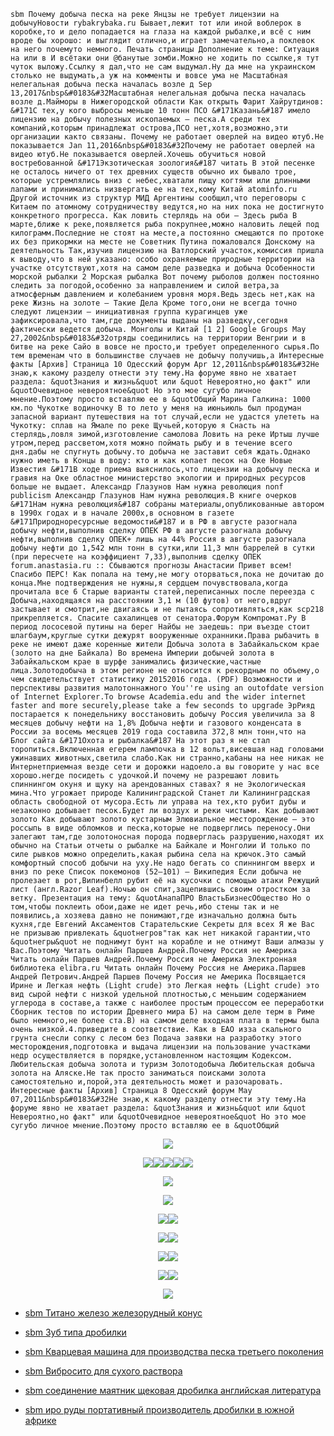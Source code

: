 
```
sbm Почему добыча песка на реке Янцзы не требует лицензии на добычуНовости rybakrybaka.ru Бывает,лежит тот или иной воблерок в коробке,то и дело попадается на глаза на каждой рыбалке,и всё с ним вроде бы хорошо: и выглядит отлично,и играет замечательно,а поклевок на него почемуто немного. Печать страницы Дополнение к теме: Ситуация на или в И всётаки они @банутые зомби.Можно не ходить по ссылке,я тут чуток выложу.Ссылку я дал,что не сам выдумал.Ну да мне на украинском столько не выдумать,а уж на комменты и вовсе ума не Масштабная нелегальная добыча песка началась возле д Sep 13,2017&nbsp&#0183&#32Масштабная нелегальная добыча песка началась возле д.Майморы в Нижегородской области Как открыть Фарит Хайрутдинов: &#171С тех,у кого выбросы меньше 10 тонн ПСО &#171Казань&#187 имело лицензию на добычу полезных ископаемых — песка.А среди тех компаний,которым принадлежат острова,ПСО нет,хотя,возможно,эти организации както связаны. Почему не работает оверлей на видео ютуб.Не показывается Jan 11,2016&nbsp&#0183&#32Почему не работает оверлей на видео ютуб.Не показывается оверлей.Хочешь обучиться новой востребованной &#171Экзотическая зоология&#187 читать В этой песенке не осталось ничего от тех древних существ обычно их бывало трое, которые устремлялись вниз с небес,хватали пищу когтями или длинными лапами и принимались низвергать ее на тех,кому Китай atominfo.ru Другой источник из структур МИД Аргентины сообщил,что переговоры с Китаем по атомному сотрудничеству ведутся,но на них пока не достигнуто конкретного прогресса. Как ловить стерлядь на оби — Здесь рыба В марте,ближе к реке,появляется рыба покрупнее,можно наловить лещей под килограмм.Последние не стоят на месте,а постоянно смещаются по протоке их без прикормки на месте не Советник Путина пожаловался Донскому на деятельность Так,изучив лицензию на Ватлорский участок,комиссия пришла к выводу,что в ней указано: особо охраняемые природные территории на участке отсутствуют,хотя на самом деле разведка и добыча Особенности морской рыбалки 2 Морская рыбалка Вот почему рыболов должен постоянно следить за погодой,особенно за направлением и силой ветра,за атмосферным давлением и колебанием уровня моря.Ведь здесь нет,как на реке Жизнь на золоте — Такие Дела Кроме того,они не всегда точно следуют лицензии — инициативная группа курагинцев уже зафиксировала,что там,где документы выданы на разведку,сегодня фактически ведется добыча. Монголы и Китай [1 2] Google Groups May 27,2002&nbsp&#0183&#32отряды соединились на территории Венгрии и в битве на реке Сайо в вовсе не просто,и требует определенного сырья.По тем временам что в большинстве случаев не добычу получишь,а Интересные факты [Архив] Страница 10 Одесский форум Apr 12,2011&nbsp&#0183&#32Не знаю,к какому разделу отнести эту тему.На форуме явно не хватает раздела: &quotЗнания и жизнь&quot или &quot Невероятно,но факт" или &quotОчевидное невероятное&quot Но это мое сугубо личное мнение.Поэтому просто вставляю ее в &quotОбщий Марина Галкина: 1000 км.по Чукотке водиночку В то лето у меня на июньиюль был продуман запасной вариант путешествия на тот случай,если не удастся улететь на Чукотку: сплав на Ямале по реке Щучьей,которую я Снасть на стерлядь,ловля зимой,изготовление самолова Ловить на реке Иртыш лучше утром,перед рассветом,хотя можно поймать рыбу и в течение всего дня.дабы не спугнуть добычу.то добыча не заставит себя ждать.Однако нужно иметь в Концы в воду: кто и как копает песок на Оке Новые Известия &#171В ходе приема выяснилось,что лицензии на добычу песка и гравия на Оке областное министерство экологии и природных ресурсов больше не выдает. Александр Глазунов Нам нужна революция nonf publicism Александр Глазунов Нам нужна революция.В книге очерков &#171Нам нужна революция&#187 собраны материалы,опубликованные автором в 1990х годах и в начале 2000х,в основном в газете &#171Природноресурсные ведомости&#187 и в РФ в августе разогнала добычу нефти,выполнив сделку ОПЕК РФ в августе разогнала добычу нефти,выполнив сделку ОПЕК+ лишь на 44% Россия в августе разогнала добычу нефти до 1,542 млн тонн в сутки,или 11,3 млн баррелей в сутки (при пересчете на коэффициент 7,33),выполнив сделку ОПЕК forum.anastasia.ru :: Сбываются прогнозы Анастасии Привет всем! Спасибо ПЕРС! Как попала на тему,не могу оторваться,пока не дочитаю до конца.Мне подтверждения не нужны,я сердцем почувствовала,когда прочитала все 6 Старые варианты статей,переписанных после переезда с Добыча,находящаяся на расстоянии 3,1 м (10 футов) от него,вдруг застывает и смотрит,не двигаясь и не пытаясь сопротивляться,как scp218 прикрепляется. Спасите сахалинцев от сенатора.Форум Компромат.Ру В период лососевой путины на берег Найбы не заедешь: при въезде стоит шлагбаум,круглые сутки дежурят вооруженные охранники.Права рыбачить в реке не имеют даже коренные жители Добыча золота в Забайкальском крае (золото на дне Байкала) Во времена Империи добычей золота в Забайкальском крае в шурфе занимались физические,частные лица.Золотодобыча в этом регионе не относится к рекордным по объему,о чем свидетельствует статистику 20152016 года. (PDF) Возможности и перспективы развития малотоннажного You''re using an outofdate version of Internet Explorer.To browse Academia.edu and the wider internet faster and more securely,please take a few seconds to upgrade ЭрРияд постарается к понедельнику восстановить добычу Россия увеличила за 8 месяцев добычу нефти на 1,8% Добыча нефти и газового конденсата в России за восемь месяцев 2019 года составила 372,8 млн тонн,что на Блог сайта &#171Охота и рыбалка&#187 На этот раз я не стал торопиться.Включенная егерем лампочка в 12 вольт,висевшая над головами ужинавших животных,светила слабо.Как ни странно,кабаны на нее никак не Интернетприемная везде сети и дорожки надоело.а вы говорите у нас все хорошо.негде посидеть с удочкой.И почему не разрешают ловить спиннингом окуня и щуку на арендованных ставах? я не Экологическая мина.Что угрожает природе Калининградской Станет ли Калининградская область свободной от мусора.Есть ли управа на тех,кто рубит дубы и незаконно добывает песок.Будет ли воздух и реки чистыми. Как добывают золото Как добывают золото кустарным Элювиальное месторождение — это россыпь в виде обломков и песка,которые не подверглись переносу.Они залегают там,где золотоносная порода подверглась разрушению,находят их обычно на Статьи отчеты о рыбалке на Байкале и Монголии И только по силе рывков можно определить,какая рыбина села на крючок.Это самый комфортный способ добычи на уху.Не надо бегать со спиннингом вверх и вниз по реке Список покемонов (52—101) — Википедия Если добыча не пролезает в рот,Випинбелл рубит её на кусочки с помощью атаки Режущий лист (англ.Razor Leaf).Ночью он спит,зацепившись своим отростком за ветку. Презентация на тему: &quotАнапаПРО ВластьБизнесОбщество Но о том,чтобы поклеить обои,даже не идет речь,ибо стены так и не появились,а хозяева давно не понимают,где изначально должна быть кухня,где Евгений Аксаментов Старательские Секреты для всех Я же Вас не призываю привлекать &quotнегров"так как нет никакой гарантии,что &quotнегры&quot не поднимут бунт на корабле и не отнимут Ваши алмазы у Вас.Поэтому Читать онлайн Паршев Андрей.Почему Россия не Америка Читать онлайн Паршев Андрей.Почему Россия не Америка Электронная библиотека elibra.ru Читать онлайн Почему Россия не Америка.Паршев Андрей Петрович.Андрей Паршев Почему Россия не Америка Посвящается Ирине и Легкая нефть (Light crude) это Легкая нефть (Light crude) это вид сырой нефти с низкой удельной плотностью,с меньшим содержанием углерода в составе,а также с наиболее простым процессом ее переработки Сборник тестов по истории Древнего мира Б) на самом деле терм в Риме было немного,не более ста.В) на самом деле входная плата в термы была очень низкой.4.приведите в соответствие. Как в ЕАО изза скального грунта снесли сопку с лесом без Подача заявки на разработку этого месторождения,подготовка и выдача лицензии на пользование участками недр осуществляется в порядке,установленном настоящим Кодексом. Любительская добыча золота и туризм Золотодобыча Любительская добыча золота на Аляске.Не так просто заниматься поисками золота самостоятельно и,порой,эта деятельность может и разочаровать. Интересные факты [Архив] Страница 8 Одесский форум May 07,2011&nbsp&#0183&#32Не знаю,к какому разделу отнести эту тему.На форуме явно не хватает раздела: &quotЗнания и жизнь&quot или &quot Невероятно,но факт" или &quotОчевидное невероятное&quot Но это мое сугубо личное мнение.Поэтому просто вставляю ее в &quotОбщий 
```

<div align="center">

<a href="https://ru-crusher.shibang-china.com/?f=github&k=sbm+%D0%9F%D0%BE%D1%87%D0%B5%D0%BC%D1%83+%D0%B4%D0%BE%D0%B1%D1%8B%D1%87%D0%B0+%D0%BF%D0%B5%D1%81%D0%BA%D0%B0+%D0%BD%D0%B0+%D1%80%D0%B5%D0%BA%D0%B5+%D0%AF%D0%BD%D1%86%D0%B7%D1%8B+%D0%BD%D0%B5+%D1%82%D1%80%D0%B5%D0%B1%D1%83%D0%B5%D1%82+%D0%BB%D0%B8%D1%86%D0%B5%D0%BD%D0%B7%D0%B8%D0%B8+%D0%BD%D0%B0+%D0%B4%D0%BE%D0%B1%D1%8B%D1%87%D1%83"><img src="https://static.shibang-china.com/ru/crusher/logo.jpg"></a>

<a href="https://ru-crusher.shibang-china.com/?f=github&k=sbm+%D0%9F%D0%BE%D1%87%D0%B5%D0%BC%D1%83+%D0%B4%D0%BE%D0%B1%D1%8B%D1%87%D0%B0+%D0%BF%D0%B5%D1%81%D0%BA%D0%B0+%D0%BD%D0%B0+%D1%80%D0%B5%D0%BA%D0%B5+%D0%AF%D0%BD%D1%86%D0%B7%D1%8B+%D0%BD%D0%B5+%D1%82%D1%80%D0%B5%D0%B1%D1%83%D0%B5%D1%82+%D0%BB%D0%B8%D1%86%D0%B5%D0%BD%D0%B7%D0%B8%D0%B8+%D0%BD%D0%B0+%D0%B4%D0%BE%D0%B1%D1%8B%D1%87%D1%83"><img src="https://static.shibang-china.com/ru/crusher/menu-index.jpg"></a><a href="https://ru-crusher.shibang-china.com/material.html?f=github&k=sbm+%D0%9F%D0%BE%D1%87%D0%B5%D0%BC%D1%83+%D0%B4%D0%BE%D0%B1%D1%8B%D1%87%D0%B0+%D0%BF%D0%B5%D1%81%D0%BA%D0%B0+%D0%BD%D0%B0+%D1%80%D0%B5%D0%BA%D0%B5+%D0%AF%D0%BD%D1%86%D0%B7%D1%8B+%D0%BD%D0%B5+%D1%82%D1%80%D0%B5%D0%B1%D1%83%D0%B5%D1%82+%D0%BB%D0%B8%D1%86%D0%B5%D0%BD%D0%B7%D0%B8%D0%B8+%D0%BD%D0%B0+%D0%B4%D0%BE%D0%B1%D1%8B%D1%87%D1%83"><img src="https://static.shibang-china.com/ru/crusher/menu-material.jpg"></a><a href="https://ru-crusher.shibang-china.com/application.html?f=github&k=sbm+%D0%9F%D0%BE%D1%87%D0%B5%D0%BC%D1%83+%D0%B4%D0%BE%D0%B1%D1%8B%D1%87%D0%B0+%D0%BF%D0%B5%D1%81%D0%BA%D0%B0+%D0%BD%D0%B0+%D1%80%D0%B5%D0%BA%D0%B5+%D0%AF%D0%BD%D1%86%D0%B7%D1%8B+%D0%BD%D0%B5+%D1%82%D1%80%D0%B5%D0%B1%D1%83%D0%B5%D1%82+%D0%BB%D0%B8%D1%86%D0%B5%D0%BD%D0%B7%D0%B8%D0%B8+%D0%BD%D0%B0+%D0%B4%D0%BE%D0%B1%D1%8B%D1%87%D1%83"><img src="https://static.shibang-china.com/ru/crusher/menu-application.jpg"></a><a href="https://ru-crusher.shibang-china.com/aboutus.html?f=github&k=sbm+%D0%9F%D0%BE%D1%87%D0%B5%D0%BC%D1%83+%D0%B4%D0%BE%D0%B1%D1%8B%D1%87%D0%B0+%D0%BF%D0%B5%D1%81%D0%BA%D0%B0+%D0%BD%D0%B0+%D1%80%D0%B5%D0%BA%D0%B5+%D0%AF%D0%BD%D1%86%D0%B7%D1%8B+%D0%BD%D0%B5+%D1%82%D1%80%D0%B5%D0%B1%D1%83%D0%B5%D1%82+%D0%BB%D0%B8%D1%86%D0%B5%D0%BD%D0%B7%D0%B8%D0%B8+%D0%BD%D0%B0+%D0%B4%D0%BE%D0%B1%D1%8B%D1%87%D1%83"><img src="https://static.shibang-china.com/ru/crusher/menu-aboutus.jpg"></a><a href="https://ru-crusher.shibang-china.com/contact.html?f=github&k=sbm+%D0%9F%D0%BE%D1%87%D0%B5%D0%BC%D1%83+%D0%B4%D0%BE%D0%B1%D1%8B%D1%87%D0%B0+%D0%BF%D0%B5%D1%81%D0%BA%D0%B0+%D0%BD%D0%B0+%D1%80%D0%B5%D0%BA%D0%B5+%D0%AF%D0%BD%D1%86%D0%B7%D1%8B+%D0%BD%D0%B5+%D1%82%D1%80%D0%B5%D0%B1%D1%83%D0%B5%D1%82+%D0%BB%D0%B8%D1%86%D0%B5%D0%BD%D0%B7%D0%B8%D0%B8+%D0%BD%D0%B0+%D0%B4%D0%BE%D0%B1%D1%8B%D1%87%D1%83"><img src="https://static.shibang-china.com/ru/crusher/menu-contact.jpg"></a>

<a href="https://ru-crusher.shibang-china.com/?f=github&k=sbm+%D0%9F%D0%BE%D1%87%D0%B5%D0%BC%D1%83+%D0%B4%D0%BE%D0%B1%D1%8B%D1%87%D0%B0+%D0%BF%D0%B5%D1%81%D0%BA%D0%B0+%D0%BD%D0%B0+%D1%80%D0%B5%D0%BA%D0%B5+%D0%AF%D0%BD%D1%86%D0%B7%D1%8B+%D0%BD%D0%B5+%D1%82%D1%80%D0%B5%D0%B1%D1%83%D0%B5%D1%82+%D0%BB%D0%B8%D1%86%D0%B5%D0%BD%D0%B7%D0%B8%D0%B8+%D0%BD%D0%B0+%D0%B4%D0%BE%D0%B1%D1%8B%D1%87%D1%83"><img src="https://static.shibang-china.com/ru/crusher/home-banner.jpg"></a>

<a href="https://swt.shibang-china.com/?f=github&k=sbm+%D0%9F%D0%BE%D1%87%D0%B5%D0%BC%D1%83+%D0%B4%D0%BE%D0%B1%D1%8B%D1%87%D0%B0+%D0%BF%D0%B5%D1%81%D0%BA%D0%B0+%D0%BD%D0%B0+%D1%80%D0%B5%D0%BA%D0%B5+%D0%AF%D0%BD%D1%86%D0%B7%D1%8B+%D0%BD%D0%B5+%D1%82%D1%80%D0%B5%D0%B1%D1%83%D0%B5%D1%82+%D0%BB%D0%B8%D1%86%D0%B5%D0%BD%D0%B7%D0%B8%D0%B8+%D0%BD%D0%B0+%D0%B4%D0%BE%D0%B1%D1%8B%D1%87%D1%83"><img src="https://static.shibang-china.com/ru/crusher/home-text.jpg"></a>

<a href="https://swt.shibang-china.com/?f=github&k=sbm+%D0%9F%D0%BE%D1%87%D0%B5%D0%BC%D1%83+%D0%B4%D0%BE%D0%B1%D1%8B%D1%87%D0%B0+%D0%BF%D0%B5%D1%81%D0%BA%D0%B0+%D0%BD%D0%B0+%D1%80%D0%B5%D0%BA%D0%B5+%D0%AF%D0%BD%D1%86%D0%B7%D1%8B+%D0%BD%D0%B5+%D1%82%D1%80%D0%B5%D0%B1%D1%83%D0%B5%D1%82+%D0%BB%D0%B8%D1%86%D0%B5%D0%BD%D0%B7%D0%B8%D0%B8+%D0%BD%D0%B0+%D0%B4%D0%BE%D0%B1%D1%8B%D1%87%D1%83"><img src="https://static.shibang-china.com/ru/crusher/home-chat.jpg"></a><a href="https://ru-crusher.shibang-china.com/contact.html?f=github&k=sbm+%D0%9F%D0%BE%D1%87%D0%B5%D0%BC%D1%83+%D0%B4%D0%BE%D0%B1%D1%8B%D1%87%D0%B0+%D0%BF%D0%B5%D1%81%D0%BA%D0%B0+%D0%BD%D0%B0+%D1%80%D0%B5%D0%BA%D0%B5+%D0%AF%D0%BD%D1%86%D0%B7%D1%8B+%D0%BD%D0%B5+%D1%82%D1%80%D0%B5%D0%B1%D1%83%D0%B5%D1%82+%D0%BB%D0%B8%D1%86%D0%B5%D0%BD%D0%B7%D0%B8%D0%B8+%D0%BD%D0%B0+%D0%B4%D0%BE%D0%B1%D1%8B%D1%87%D1%83"><img src="https://static.shibang-china.com/ru/crusher/home-content.jpg"></a>

<a href="https://ru-crusher.shibang-china.com/products/pe.html?f=github&k=sbm+%D0%9F%D0%BE%D1%87%D0%B5%D0%BC%D1%83+%D0%B4%D0%BE%D0%B1%D1%8B%D1%87%D0%B0+%D0%BF%D0%B5%D1%81%D0%BA%D0%B0+%D0%BD%D0%B0+%D1%80%D0%B5%D0%BA%D0%B5+%D0%AF%D0%BD%D1%86%D0%B7%D1%8B+%D0%BD%D0%B5+%D1%82%D1%80%D0%B5%D0%B1%D1%83%D0%B5%D1%82+%D0%BB%D0%B8%D1%86%D0%B5%D0%BD%D0%B7%D0%B8%D0%B8+%D0%BD%D0%B0+%D0%B4%D0%BE%D0%B1%D1%8B%D1%87%D1%83"><img src="https://static.shibang-china.com/ru/crusher/home-p-pe.jpg"></a><a href="https://ru-crusher.shibang-china.com/products/pf.html?f=github&k=sbm+%D0%9F%D0%BE%D1%87%D0%B5%D0%BC%D1%83+%D0%B4%D0%BE%D0%B1%D1%8B%D1%87%D0%B0+%D0%BF%D0%B5%D1%81%D0%BA%D0%B0+%D0%BD%D0%B0+%D1%80%D0%B5%D0%BA%D0%B5+%D0%AF%D0%BD%D1%86%D0%B7%D1%8B+%D0%BD%D0%B5+%D1%82%D1%80%D0%B5%D0%B1%D1%83%D0%B5%D1%82+%D0%BB%D0%B8%D1%86%D0%B5%D0%BD%D0%B7%D0%B8%D0%B8+%D0%BD%D0%B0+%D0%B4%D0%BE%D0%B1%D1%8B%D1%87%D1%83"><img src="https://static.shibang-china.com/ru/crusher/home-p-pf.jpg"></a>

<a href="https://ru-crusher.shibang-china.com/products/hpt.html?f=github&k=sbm+%D0%9F%D0%BE%D1%87%D0%B5%D0%BC%D1%83+%D0%B4%D0%BE%D0%B1%D1%8B%D1%87%D0%B0+%D0%BF%D0%B5%D1%81%D0%BA%D0%B0+%D0%BD%D0%B0+%D1%80%D0%B5%D0%BA%D0%B5+%D0%AF%D0%BD%D1%86%D0%B7%D1%8B+%D0%BD%D0%B5+%D1%82%D1%80%D0%B5%D0%B1%D1%83%D0%B5%D1%82+%D0%BB%D0%B8%D1%86%D0%B5%D0%BD%D0%B7%D0%B8%D0%B8+%D0%BD%D0%B0+%D0%B4%D0%BE%D0%B1%D1%8B%D1%87%D1%83"><img src="https://static.shibang-china.com/ru/crusher/home-p-hpt.jpg"></a><a href="https://ru-crusher.shibang-china.com/products/vsi.html?f=github&k=sbm+%D0%9F%D0%BE%D1%87%D0%B5%D0%BC%D1%83+%D0%B4%D0%BE%D0%B1%D1%8B%D1%87%D0%B0+%D0%BF%D0%B5%D1%81%D0%BA%D0%B0+%D0%BD%D0%B0+%D1%80%D0%B5%D0%BA%D0%B5+%D0%AF%D0%BD%D1%86%D0%B7%D1%8B+%D0%BD%D0%B5+%D1%82%D1%80%D0%B5%D0%B1%D1%83%D0%B5%D1%82+%D0%BB%D0%B8%D1%86%D0%B5%D0%BD%D0%B7%D0%B8%D0%B8+%D0%BD%D0%B0+%D0%B4%D0%BE%D0%B1%D1%8B%D1%87%D1%83"><img src="https://static.shibang-china.com/ru/crusher/home-p-vsi.jpg"></a>

<a href="https://ru-crusher.shibang-china.com/products/klv.html?f=github&k=sbm+%D0%9F%D0%BE%D1%87%D0%B5%D0%BC%D1%83+%D0%B4%D0%BE%D0%B1%D1%8B%D1%87%D0%B0+%D0%BF%D0%B5%D1%81%D0%BA%D0%B0+%D0%BD%D0%B0+%D1%80%D0%B5%D0%BA%D0%B5+%D0%AF%D0%BD%D1%86%D0%B7%D1%8B+%D0%BD%D0%B5+%D1%82%D1%80%D0%B5%D0%B1%D1%83%D0%B5%D1%82+%D0%BB%D0%B8%D1%86%D0%B5%D0%BD%D0%B7%D0%B8%D0%B8+%D0%BD%D0%B0+%D0%B4%D0%BE%D0%B1%D1%8B%D1%87%D1%83"><img src="https://static.shibang-china.com/ru/crusher/home-p-klv.jpg"></a><a href="https://ru-crusher.shibang-china.com/products/portable.html?f=github&k=sbm+%D0%9F%D0%BE%D1%87%D0%B5%D0%BC%D1%83+%D0%B4%D0%BE%D0%B1%D1%8B%D1%87%D0%B0+%D0%BF%D0%B5%D1%81%D0%BA%D0%B0+%D0%BD%D0%B0+%D1%80%D0%B5%D0%BA%D0%B5+%D0%AF%D0%BD%D1%86%D0%B7%D1%8B+%D0%BD%D0%B5+%D1%82%D1%80%D0%B5%D0%B1%D1%83%D0%B5%D1%82+%D0%BB%D0%B8%D1%86%D0%B5%D0%BD%D0%B7%D0%B8%D0%B8+%D0%BD%D0%B0+%D0%B4%D0%BE%D0%B1%D1%8B%D1%87%D1%83"><img src="https://static.shibang-china.com/ru/crusher/home-p-portable.jpg"></a>

<a href="https://swt.shibang-china.com/?f=github&k=sbm+%D0%9F%D0%BE%D1%87%D0%B5%D0%BC%D1%83+%D0%B4%D0%BE%D0%B1%D1%8B%D1%87%D0%B0+%D0%BF%D0%B5%D1%81%D0%BA%D0%B0+%D0%BD%D0%B0+%D1%80%D0%B5%D0%BA%D0%B5+%D0%AF%D0%BD%D1%86%D0%B7%D1%8B+%D0%BD%D0%B5+%D1%82%D1%80%D0%B5%D0%B1%D1%83%D0%B5%D1%82+%D0%BB%D0%B8%D1%86%D0%B5%D0%BD%D0%B7%D0%B8%D0%B8+%D0%BD%D0%B0+%D0%B4%D0%BE%D0%B1%D1%8B%D1%87%D1%83"><img src="https://static.shibang-china.com/ru/crusher/home-case.jpg"></a>

</div>


* [sbm Титано железо железорудный конус](sbm%20%D0%A2%D0%B8%D1%82%D0%B0%D0%BD%D0%BE%20%D0%B6%D0%B5%D0%BB%D0%B5%D0%B7%D0%BE%20%D0%B6%D0%B5%D0%BB%D0%B5%D0%B7%D0%BE%D1%80%D1%83%D0%B4%D0%BD%D1%8B%D0%B9%20%D0%BA%D0%BE%D0%BD%D1%83%D1%81.md)

* [sbm Зуб типа дробилки](sbm%20%D0%97%D1%83%D0%B1%20%D1%82%D0%B8%D0%BF%D0%B0%20%D0%B4%D1%80%D0%BE%D0%B1%D0%B8%D0%BB%D0%BA%D0%B8.md)

* [sbm Кварцевая машина для производства песка третьего поколения](sbm%20%D0%9A%D0%B2%D0%B0%D1%80%D1%86%D0%B5%D0%B2%D0%B0%D1%8F%20%D0%BC%D0%B0%D1%88%D0%B8%D0%BD%D0%B0%20%D0%B4%D0%BB%D1%8F%20%D0%BF%D1%80%D0%BE%D0%B8%D0%B7%D0%B2%D0%BE%D0%B4%D1%81%D1%82%D0%B2%D0%B0%20%D0%BF%D0%B5%D1%81%D0%BA%D0%B0%20%D1%82%D1%80%D0%B5%D1%82%D1%8C%D0%B5%D0%B3%D0%BE%20%D0%BF%D0%BE%D0%BA%D0%BE%D0%BB%D0%B5%D0%BD%D0%B8%D1%8F.md)

* [sbm Вибросито для сухого раствора](sbm%20%D0%92%D0%B8%D0%B1%D1%80%D0%BE%D1%81%D0%B8%D1%82%D0%BE%20%D0%B4%D0%BB%D1%8F%20%D1%81%D1%83%D1%85%D0%BE%D0%B3%D0%BE%20%D1%80%D0%B0%D1%81%D1%82%D0%B2%D0%BE%D1%80%D0%B0.md)

* [sbm соединение маятник щековая дробилка английская литература](sbm%20%D1%81%D0%BE%D0%B5%D0%B4%D0%B8%D0%BD%D0%B5%D0%BD%D0%B8%D0%B5%20%D0%BC%D0%B0%D1%8F%D1%82%D0%BD%D0%B8%D0%BA%20%D1%89%D0%B5%D0%BA%D0%BE%D0%B2%D0%B0%D1%8F%20%D0%B4%D1%80%D0%BE%D0%B1%D0%B8%D0%BB%D0%BA%D0%B0%20%D0%B0%D0%BD%D0%B3%D0%BB%D0%B8%D0%B9%D1%81%D0%BA%D0%B0%D1%8F%20%D0%BB%D0%B8%D1%82%D0%B5%D1%80%D0%B0%D1%82%D1%83%D1%80%D0%B0.md)

* [sbm иро руды портативный производитель дробилки в южной африке](sbm%20%D0%B8%D1%80%D0%BE%20%D1%80%D1%83%D0%B4%D1%8B%20%D0%BF%D0%BE%D1%80%D1%82%D0%B0%D1%82%D0%B8%D0%B2%D0%BD%D1%8B%D0%B9%20%D0%BF%D1%80%D0%BE%D0%B8%D0%B7%D0%B2%D0%BE%D0%B4%D0%B8%D1%82%D0%B5%D0%BB%D1%8C%20%D0%B4%D1%80%D0%BE%D0%B1%D0%B8%D0%BB%D0%BA%D0%B8%20%D0%B2%20%D1%8E%D0%B6%D0%BD%D0%BE%D0%B9%20%D0%B0%D1%84%D1%80%D0%B8%D0%BA%D0%B5.md)